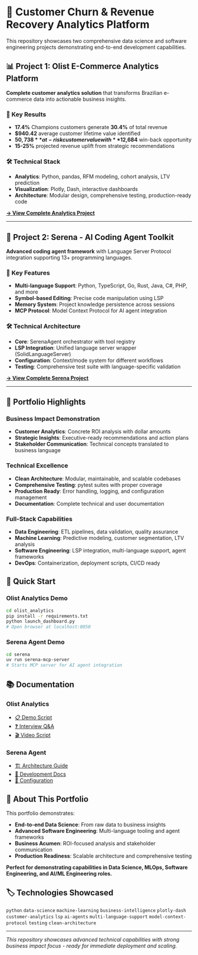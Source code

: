 # 🚀 Customer Churn & Revenue Recovery Analytics Platform

This repository showcases two comprehensive data science and software engineering projects demonstrating end-to-end development capabilities.

## 📊 Project 1: Olist E-Commerce Analytics Platform

**Complete customer analytics solution** that transforms Brazilian e-commerce data into actionable business insights.

### 🎯 Key Results
- **17.4%** Champions customers generate **30.4%** of total revenue  
- **$940.42** average customer lifetime value identified
- **$50,738** at-risk customer value with **$12,684** win-back opportunity
- **15-25%** projected revenue uplift from strategic recommendations

### 🛠️ Technical Stack
- **Analytics**: Python, pandas, RFM modeling, cohort analysis, LTV prediction
- **Visualization**: Plotly, Dash, interactive dashboards
- **Architecture**: Modular design, comprehensive testing, production-ready code

**[→ View Complete Analytics Project](./olist_analytics/)**

---

## 🤖 Project 2: Serena - AI Coding Agent Toolkit  

**Advanced coding agent framework** with Language Server Protocol integration supporting 13+ programming languages.

### 🎯 Key Features
- **Multi-language Support**: Python, TypeScript, Go, Rust, Java, C#, PHP, and more
- **Symbol-based Editing**: Precise code manipulation using LSP
- **Memory System**: Project knowledge persistence across sessions  
- **MCP Protocol**: Model Context Protocol for AI agent integration

### 🛠️ Technical Architecture
- **Core**: SerenaAgent orchestrator with tool registry
- **LSP Integration**: Unified language server wrapper (SolidLanguageServer)
- **Configuration**: Context/mode system for different workflows
- **Testing**: Comprehensive test suite with language-specific validation

**[→ View Complete Serena Project](./serena/)**

---

## 🎯 Portfolio Highlights

### Business Impact Demonstration
- **Customer Analytics**: Concrete ROI analysis with dollar amounts
- **Strategic Insights**: Executive-ready recommendations and action plans
- **Stakeholder Communication**: Technical concepts translated to business language

### Technical Excellence  
- **Clean Architecture**: Modular, maintainable, and scalable codebases
- **Comprehensive Testing**: pytest suites with proper coverage
- **Production Ready**: Error handling, logging, and configuration management
- **Documentation**: Complete technical and user documentation

### Full-Stack Capabilities
- **Data Engineering**: ETL pipelines, data validation, quality assurance  
- **Machine Learning**: Predictive modeling, customer segmentation, LTV analysis
- **Software Engineering**: LSP integration, multi-language support, agent frameworks
- **DevOps**: Containerization, deployment scripts, CI/CD ready

## 🚀 Quick Start

### Olist Analytics Demo
```bash
cd olist_analytics
pip install -r requirements.txt  
python launch_dashboard.py
# Open browser at localhost:8050
```

### Serena Agent Demo  
```bash
cd serena
uv run serena-mcp-server
# Starts MCP server for AI agent integration
```

## 📚 Documentation

### Olist Analytics
- [📋 Demo Script](./olist_analytics/DEMO_SCRIPT.md)
- [❓ Interview Q&A](./olist_analytics/INTERVIEW_QA.md) 
- [🎬 Video Script](./olist_analytics/VIDEO_DEMO_SCRIPT.md)

### Serena Agent  
- [🏗️ Architecture Guide](./serena/CLAUDE.md)
- [📖 Development Docs](./serena/README.md)
- [🔧 Configuration](./serena/.serena/memories/)

## 👤 About This Portfolio

This portfolio demonstrates:
- **End-to-end Data Science**: From raw data to business insights
- **Advanced Software Engineering**: Multi-language tooling and agent frameworks  
- **Business Acumen**: ROI-focused analysis and stakeholder communication
- **Production Readiness**: Scalable architecture and comprehensive testing

**Perfect for demonstrating capabilities in Data Science, MLOps, Software Engineering, and AI/ML Engineering roles.**

## 🏷️ Technologies Showcased
`python` `data-science` `machine-learning` `business-intelligence` `plotly-dash` `customer-analytics` `lsp` `ai-agents` `multi-language-support` `model-context-protocol` `testing` `clean-architecture`

---
*This repository showcases advanced technical capabilities with strong business impact focus - ready for immediate deployment and scaling.*
